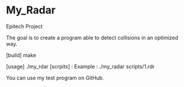 # My_Radar
Epitech Project

The goal is to create a program able to detect collisions in an optimized way.

[build] make

[usage] ./my_rdar [scrpits] :
  Example : ./my_radar scripts/1.rdr
  
 You can use my test program on GitHub.
